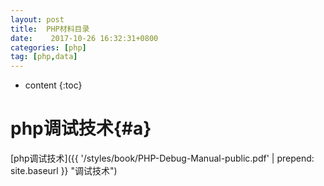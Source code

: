 ```yaml
---
layout: post
title:  PHP材料目录
date:    2017-10-26 16:32:31+0800
categories: [php] 
tag: [php,data] 
---
```

* content
{:toc}

php调试技术{#a}
===============
[php调试技术]({{ '/styles/book/PHP-Debug-Manual-public.pdf' | prepend: site.baseurl  }} "调试技术")
